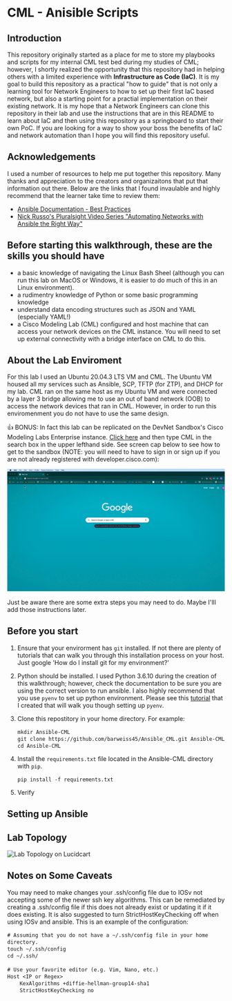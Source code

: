# CML - Anisible Scripts
## Introduction
This repository originally started as a place for me to store my playbooks and scripts for my internal CML test bed during my studies of CML; however, I shortly realized the opportunity that this repository had in helping others with a limited experience with **Infrastructure as Code (IaC)**. It is my goal to build this repository as a practical "how to guide" that is not only a learning tool for Network Engineers to  how to set up their first IaC based network, but also a starting point for a practial implementation on their existing network. It is my hope that a Network Engineers can clone this repository in their lab and use the instructions that are in this README to learn about IaC and then using this repository as a springboard to start their own PoC. If you are looking for a way to show your boss the benefits of IaC and network automation than I hope you will find this repository useful.

## Acknowledgements
I used a number of resources to help me put together this repository. Many thanks and appreciation to the creators and organizaitons that put that information out there. Below are the links that I found invaulable and highly recommend that the learner take time to review them:
* [Ansible Documentation - Best Practices](https://docs.ansible.com/ansible/2.7/user_guide/playbooks_best_practices.html)
* [Nick Russo's Pluralsight Video Series "Automating Networks with Ansible the Right Way"](https://www.pluralsight.com/courses/automating-networks-ansible-right-way)

## Before starting this walkthrough, these are the skills you should have
* a basic knowledge of navigating the Linux Bash Sheel (although you can run this lab on MacOS or Windows, it is easier to do much of this in an Linux environment).
* a rudimentry knowledge of Python or some basic programming knowledge
* understand data encoding structures such as JSON and YAML (especially YAML!)
* a Cisco Modeling Lab (CML) configured and host machine that can access your network devices on the CML instance. You will need to set up external connectivity with a bridge interface on CML to do this.

## About the Lab Enviroment
For this lab I used an Ubuntu 20.04.3 LTS VM and CML. The Ubuntu VM housed all my services such as Ansible, SCP, TFTP (for ZTP), and DHCP for my lab. CML ran on the same host as my Ubuntu VM and were connected by a layer 3 bridge allowing me to use an out of band network (OOB) to access the network devices that ran in CML. However, in order to run this enviromenment you do not have to use the same design. 

:thumbsup: BONUS: In fact this lab can be replicated on the DevNet Sandbox's Cisco Modeling Labs Enterprise instance. [Click here](https://devnetsandbox.cisco.com/RM/Topology) and then type CML in the search box in the upper lefthand side. See screen cap below to see how to get to the sandbox (NOTE: you will need to have to sign in or sign up if you are not already registered with developer.cisco.com):

![DevNet Sandbox Screen Cap GIF](/assets/images/devnet_sandbox.gif)

Just be aware there are some extra steps you may need to do. Maybe I'lll add those instructions later.

## Before you start
1. Ensure that your envirorment has ```git``` installed. If not there are plenty of tutorials that can walk you through this installation process on your host. Just google 'How do I install git for my environment?'

2. Python should be installed. I used Python 3.6.10 during the creation of this walkthrough; however, check the documentation to be sure you are using the correct version to run ansible. I also highly recommend that you use ```pyenv``` to set up python environment. Please see this [tutorial](https://github.com/barweiss45/my-pyenv-guide) that I created that will walk you though setting up ```pyenv```.

3. Clone this repostitory in your home directory. For example:
    ```
    mkdir Ansible-CML
    git clone https://github.com/barweiss45/Ansible_CML.git Ansible-CML
    cd Ansible-CML
    ```
4. Install the ```requirements.txt``` file located in the Ansible-CML directory with ```pip```.
    ```
    pip install -f requirements.txt
    ```
5. Verify

## Setting up Ansible

## Lab Topology
![Lab Topology on Lucidcart](https://lucid.app/publicSegments/view/622eb251-d6a7-422f-a36b-da2c68a4e2bc/image.png)

## Notes on Some Caveats
You may need to make changes your .ssh/config file due to IOSv not accepting some of the newer ssh key algorithms. This can be remediated by creating a .ssh/config file if this does not already exist or updating it if it does existing. It is also suggested to turn StrictHostKeyChecking off when using IOSv and ansible. This is an example of the configuration:
```
# Assuming that you do not have a ~/.ssh/config file in your home directory.
touch ~/.ssh/config
cd ~/.ssh/

# Use your favorite editor (e.g. Vim, Nano, etc.)
Host <IP or Regex>
    KexAlgorithms +diffie-hellman-group14-sha1
    StrictHostKeyChecking no
```
